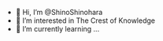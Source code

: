 - 👋 Hi, I’m @ShinoShinohara
- 👀 I’m interested in The Crest of Knowledge
- 🌱 I’m currently learning ...

<!---
ChuunibyouYuuta/ChuunibyouYuuta is a ✨ special ✨ repository because its `README.md` (this file) appears on your GitHub profile.
You can click the Preview link to take a look at your changes.
--->
